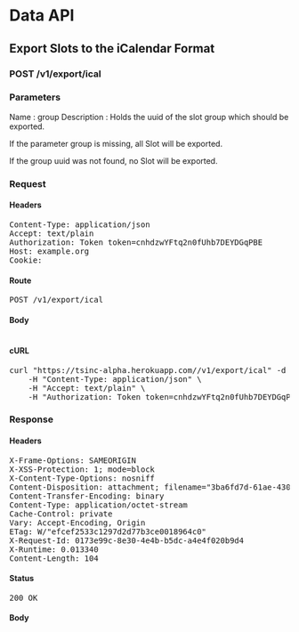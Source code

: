 # Data API

## Export Slots to the iCalendar Format

### POST /v1/export/ical

### Parameters

Name : group
Description : Holds the uuid of the slot group which should be exported.

If the parameter group is missing, all Slot will be exported.

If the group uuid was not found, no Slot will be exported.

### Request

#### Headers

<pre>Content-Type: application/json
Accept: text/plain
Authorization: Token token=cnhdzwYFtq2n0fUhb7DEYDGqPBE
Host: example.org
Cookie: </pre>

#### Route

<pre>POST /v1/export/ical</pre>

#### Body
```javascript

```


#### cURL

<pre class="request">curl &quot;https://tsinc-alpha.herokuapp.com//v1/export/ical&quot; -d &#39;{&quot;group&quot;:&quot;3ba6fd7d-61ae-4302-a4c6-302b4554d90a&quot;}&#39; -X POST \
	-H &quot;Content-Type: application/json&quot; \
	-H &quot;Accept: text/plain&quot; \
	-H &quot;Authorization: Token token=cnhdzwYFtq2n0fUhb7DEYDGqPBE&quot;</pre>

### Response

#### Headers

<pre>X-Frame-Options: SAMEORIGIN
X-XSS-Protection: 1; mode=block
X-Content-Type-Options: nosniff
Content-Disposition: attachment; filename=&quot;3ba6fd7d-61ae-4302-a4c6-302b4554d90a.ical&quot;
Content-Transfer-Encoding: binary
Content-Type: application/octet-stream
Cache-Control: private
Vary: Accept-Encoding, Origin
ETag: W/&quot;efcef2533c1297d2d77b3ce0018964c0&quot;
X-Request-Id: 0173e99c-8e30-4e4b-b5dc-a4e4f020b9d4
X-Runtime: 0.013340
Content-Length: 104</pre>

#### Status

<pre>200 OK</pre>

#### Body

```javascript

```
